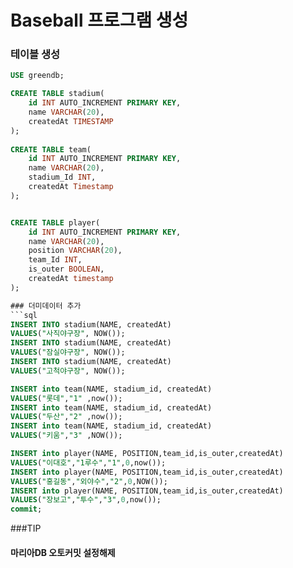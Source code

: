 # Baseball 프로그램 생성



### 테이블 생성
```sql
USE greendb;

CREATE TABLE stadium(
	id INT AUTO_INCREMENT PRIMARY KEY,
	name VARCHAR(20),
	createdAt TIMESTAMP
);
	
CREATE TABLE team(
	id INT AUTO_INCREMENT PRIMARY KEY,
	name VARCHAR(20),
	stadium_Id INT,
	createdAt Timestamp
);


CREATE TABLE player(
	id INT AUTO_INCREMENT PRIMARY KEY,
	name VARCHAR(20),
	position VARCHAR(20),
	team_Id INT,
	is_outer BOOLEAN,
	createdAt timestamp
);

### 더미데이터 추가
```sql
INSERT INTO stadium(NAME, createdAt)
VALUES("사직야구장", NOW());
INSERT INTO stadium(NAME, createdAt)
VALUES("잠실야구장", NOW());
INSERT INTO stadium(NAME, createdAt)
VALUES("고척야구장", NOW());

INSERT into team(NAME, stadium_id, createdAt)
VALUES("롯데","1" ,now());
INSERT into team(NAME, stadium_id, createdAt)
VALUES("두산","2" ,now());
INSERT into team(NAME, stadium_id, createdAt)
VALUES("키움","3" ,NOW());

INSERT into player(NAME, POSITION,team_id,is_outer,createdAt)
VALUES("이대호","1루수","1",0,now());
INSERT into player(NAME, POSITION,team_id,is_outer,createdAt)
VALUES("홍길동","외야수","2",0,NOW());
INSERT into player(NAME, POSITION,team_id,is_outer,createdAt)
VALUES("장보고","투수","3",0,now());
commit;
```

###TIP

#### 마리아DB 오토커밋 설정해제
